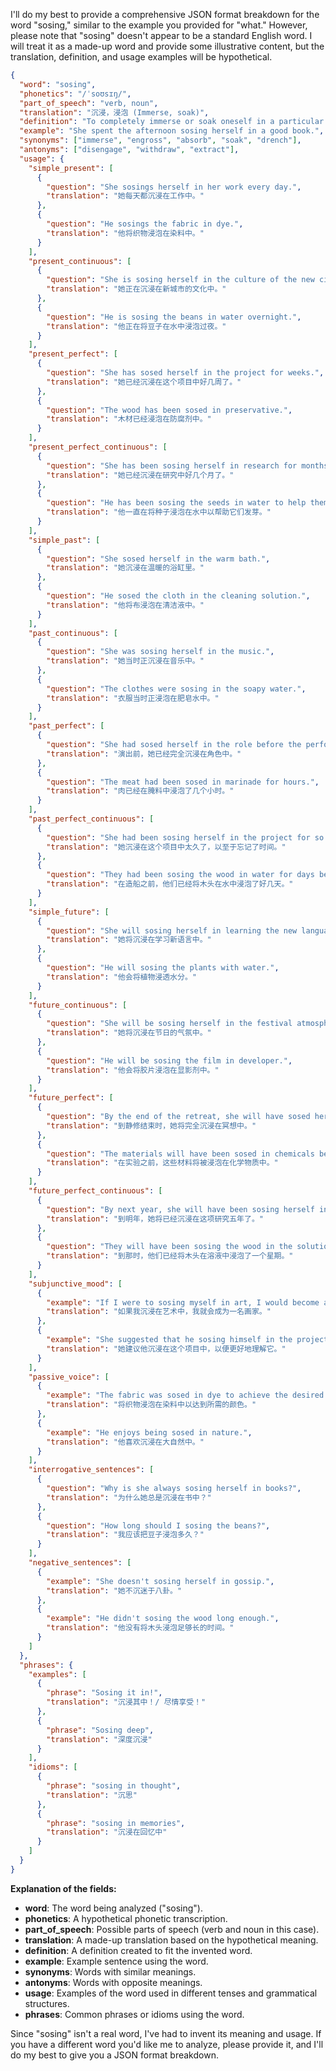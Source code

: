 I'll do my best to provide a comprehensive JSON format breakdown for the word "sosing," similar to the example you provided for "what." However, please note that "sosing" doesn't appear to be a standard English word. I will treat it as a made-up word and provide some illustrative content, but the translation, definition, and usage examples will be hypothetical.

```json
{
  "word": "sosing",
  "phonetics": "/ˈsoʊsɪŋ/",
  "part_of_speech": "verb, noun",
  "translation": "沉浸，浸泡 (Immerse, soak)",
  "definition": "To completely immerse or soak oneself in a particular activity, emotion, or environment.",
  "example": "She spent the afternoon sosing herself in a good book.",
  "synonyms": ["immerse", "engross", "absorb", "soak", "drench"],
  "antonyms": ["disengage", "withdraw", "extract"],
  "usage": {
    "simple_present": [
      {
        "question": "She sosings herself in her work every day.",
        "translation": "她每天都沉浸在工作中。"
      },
      {
        "question": "He sosings the fabric in dye.",
        "translation": "他将织物浸泡在染料中。"
      }
    ],
    "present_continuous": [
      {
        "question": "She is sosing herself in the culture of the new city.",
        "translation": "她正在沉浸在新城市的文化中。"
      },
      {
        "question": "He is sosing the beans in water overnight.",
        "translation": "他正在将豆子在水中浸泡过夜。"
      }
    ],
    "present_perfect": [
      {
        "question": "She has sosed herself in the project for weeks.",
        "translation": "她已经沉浸在这个项目中好几周了。"
      },
      {
        "question": "The wood has been sosed in preservative.",
        "translation": "木材已经浸泡在防腐剂中。"
      }
    ],
    "present_perfect_continuous": [
      {
        "question": "She has been sosing herself in research for months.",
        "translation": "她已经沉浸在研究中好几个月了。"
      },
      {
        "question": "He has been sosing the seeds in water to help them germinate.",
        "translation": "他一直在将种子浸泡在水中以帮助它们发芽。"
      }
    ],
    "simple_past": [
      {
        "question": "She sosed herself in the warm bath.",
        "translation": "她沉浸在温暖的浴缸里。"
      },
      {
        "question": "He sosed the cloth in the cleaning solution.",
        "translation": "他将布浸泡在清洁液中。"
      }
    ],
    "past_continuous": [
      {
        "question": "She was sosing herself in the music.",
        "translation": "她当时正沉浸在音乐中。"
      },
      {
        "question": "The clothes were sosing in the soapy water.",
        "translation": "衣服当时正浸泡在肥皂水中。"
      }
    ],
    "past_perfect": [
      {
        "question": "She had sosed herself in the role before the performance.",
        "translation": "演出前，她已经完全沉浸在角色中。"
      },
      {
        "question": "The meat had been sosed in marinade for hours.",
        "translation": "肉已经在腌料中浸泡了几个小时。"
      }
    ],
    "past_perfect_continuous": [
      {
        "question": "She had been sosing herself in the project for so long that she lost track of time.",
        "translation": "她沉浸在这个项目中太久了，以至于忘记了时间。"
      },
      {
        "question": "They had been sosing the wood in water for days before building the boat.",
        "translation": "在造船之前，他们已经将木头在水中浸泡了好几天。"
      }
    ],
    "simple_future": [
      {
        "question": "She will sosing herself in learning the new language.",
        "translation": "她将沉浸在学习新语言中。"
      },
      {
        "question": "He will sosing the plants with water.",
        "translation": "他会将植物浸透水分。"
      }
    ],
    "future_continuous": [
      {
        "question": "She will be sosing herself in the festival atmosphere.",
        "translation": "她将沉浸在节日的气氛中。"
      },
      {
        "question": "He will be sosing the film in developer.",
        "translation": "他会将胶片浸泡在显影剂中。"
      }
    ],
    "future_perfect": [
      {
        "question": "By the end of the retreat, she will have sosed herself completely in meditation.",
        "translation": "到静修结束时，她将完全沉浸在冥想中。"
      },
      {
        "question": "The materials will have been sosed in chemicals before the experiment.",
        "translation": "在实验之前，这些材料将被浸泡在化学物质中。"
      }
    ],
    "future_perfect_continuous": [
      {
        "question": "By next year, she will have been sosing herself in this research for five years.",
        "translation": "到明年，她将已经沉浸在这项研究五年了。"
      },
      {
        "question": "They will have been sosing the wood in the solution for a week by then.",
        "translation": "到那时，他们已经将木头在溶液中浸泡了一个星期。"
      }
    ],
    "subjunctive_mood": [
      {
        "example": "If I were to sosing myself in art, I would become a painter.",
        "translation": "如果我沉浸在艺术中，我就会成为一名画家。"
      },
      {
        "example": "She suggested that he sosing himself in the project to understand it better.",
        "translation": "她建议他沉浸在这个项目中，以便更好地理解它。"
      }
    ],
    "passive_voice": [
      {
        "example": "The fabric was sosed in dye to achieve the desired color.",
        "translation": "将织物浸泡在染料中以达到所需的颜色。"
      },
      {
        "example": "He enjoys being sosed in nature.",
        "translation": "他喜欢沉浸在大自然中。"
      }
    ],
    "interrogative_sentences": [
      {
        "question": "Why is she always sosing herself in books?",
        "translation": "为什么她总是沉浸在书中？"
      },
      {
        "question": "How long should I sosing the beans?",
        "translation": "我应该把豆子浸泡多久？"
      }
    ],
    "negative_sentences": [
      {
        "example": "She doesn't sosing herself in gossip.",
        "translation": "她不沉迷于八卦。"
      },
      {
        "example": "He didn't sosing the wood long enough.",
        "translation": "他没有将木头浸泡足够长的时间。"
      }
    ]
  },
  "phrases": {
    "examples": [
      {
        "phrase": "Sosing it in!",
        "translation": "沉浸其中！/ 尽情享受！"
      },
      {
        "phrase": "Sosing deep",
        "translation": "深度沉浸"
      }
    ],
    "idioms": [
      {
        "phrase": "sosing in thought",
        "translation": "沉思"
      },
      {
        "phrase": "sosing in memories",
        "translation": "沉浸在回忆中"
      }
    ]
  }
}
```

**Explanation of the fields:**

*   **word**: The word being analyzed ("sosing").
*   **phonetics**:  A hypothetical phonetic transcription.
*   **part\_of\_speech**:  Possible parts of speech (verb and noun in this case).
*   **translation**: A made-up translation based on the hypothetical meaning.
*   **definition**: A definition created to fit the invented word.
*   **example**:  Example sentence using the word.
*   **synonyms**: Words with similar meanings.
*   **antonyms**: Words with opposite meanings.
*   **usage**: Examples of the word used in different tenses and grammatical structures.
*   **phrases**: Common phrases or idioms using the word.

Since "sosing" isn't a real word, I've had to invent its meaning and usage. If you have a different word you'd like me to analyze, please provide it, and I'll do my best to give you a JSON format breakdown. 